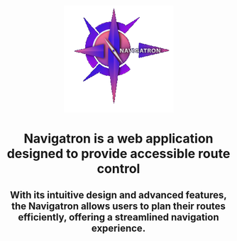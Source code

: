 <div align="center">

![Navigatron](./assets/navigatron.png)

# Navigatron is a web application designed to provide accessible route control

## With its intuitive design and advanced features, the Navigatron allows users to plan their routes efficiently, offering a streamlined navigation experience.

</div>